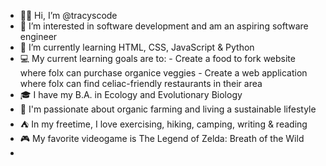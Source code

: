- ✌🏼 Hi, I’m @tracyscode
- 🌸 I’m interested in software development and am an aspiring software engineer 
- 🐍 I’m currently learning HTML, CSS, JavaScript & Python
- 💻 My current learning goals are to: 
              - Create a food to fork website where folx can purchase organice veggies
              - Create a web application where folx can find celiac-friendly restaurants in their area 
- 🎓 I have my B.A. in Ecology and Evolutionary Biology 
- 🍓 I'm passionate about organic farming and living a sustainable lifestyle
- ⛺ In my freetime, I love exercising, hiking, camping, writing & reading
- 🎮 My favorite videogame is The Legend of Zelda: Breath of the Wild 
- 

<!---
tracyscode/tracyscode is a ✨ special ✨ repository because its `README.md` (this file) appears on your GitHub profile.
You can click the Preview link to take a look at your changes.
--->
